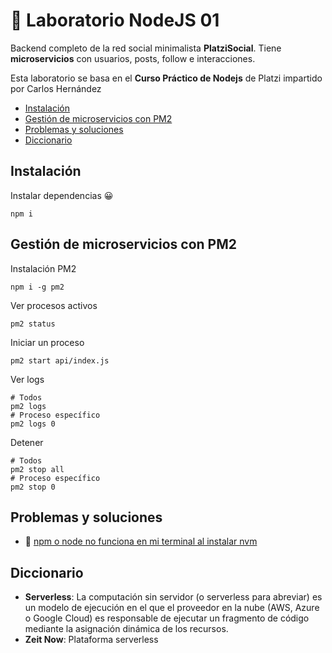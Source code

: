 # 🔬 Laboratorio NodeJS 01

Backend completo de la red social minimalista **PlatziSocial**. Tiene **microservicios** con usuarios, posts, follow e interacciones. 

Esta laboratorio se basa en el **Curso Práctico de Nodejs** de Platzi impartido por Carlos Hernández 

* [Instalación](#instalación)
* [Gestión de microservicios con PM2](#gestión-de-microservicios-con-PM2)
* [Problemas y soluciones](#problemas-y-soluciones)
* [Diccionario](#diccionario)

## Instalación

Instalar dependencias 😀
```
npm i
```

## Gestión de microservicios con PM2

Instalación PM2
```
npm i -g pm2
```

Ver procesos activos
```
pm2 status
```

Iniciar un proceso
```
pm2 start api/index.js
```

Ver logs
```shell
# Todos
pm2 logs
# Proceso específico
pm2 logs 0
```

Detener
```
# Todos
pm2 stop all
# Proceso específico
pm2 stop 0
```

## Problemas y soluciones

* 🔗 [npm o node no funciona en mi terminal al instalar nvm](https://gist.github.com/juanlopezdev/06f72d6b301881803bd830ff27710e7a#problema-1-npm-o-node--v-no-funciona-en-mi-terminal)

## Diccionario

* **Serverless**: La computación sin servidor (o serverless para abreviar) es un modelo de ejecución en el que el proveedor en la nube (AWS, Azure o Google Cloud) es responsable de ejecutar un fragmento de código mediante la asignación dinámica de los recursos. 
* **Zeit Now**: Plataforma serverless

